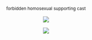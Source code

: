 <p align="center"><sup>forbidden homosexual supporting cast</sup></p>

<p align="center"><img src="https://file.garden/aADASQgY3QmuIjC3/Untitled71_20250607155446.png"</p>

<p align="center"><img src="https://komarev.com/ghpvc/?username=Kyoyaootori&color=AB93B2&label=✦")</p>
